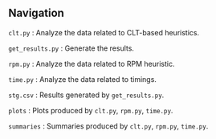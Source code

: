 ## Navigation

`clt.py` : Analyze the data related to CLT-based heuristics. 

`get_results.py` : Generate the results. 

`rpm.py` : Analyze the data related to RPM heuristic. 

`time.py` : Analyze the data related to timings.

`stg.csv` : Results generated by `get_results.py`. 

`plots` : Plots produced by `clt.py`, `rpm.py`, `time.py`.

`summaries` : Summaries produced by `clt.py`, `rpm.py`, `time.py`.


 
 



